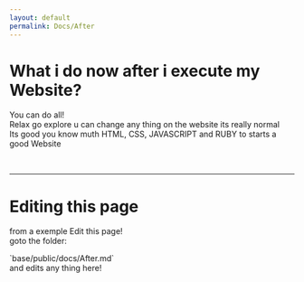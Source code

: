 ```yaml
---
layout: default
permalink: Docs/After
---
```


<h1>What i do now after i execute my Website?</h1>

<p>You can do all! <br> Relax go explore u can change any thing on the website its really normal <br> Its good you know muth HTML, CSS, JAVASCRIPT and RUBY to starts a good Website</p>

<br>

<hr>

<h1>Editing this page</h1>

<p>from a exemple Edit this page! <br> goto the folder:</p>
`base/public/docs/After.md` <br> and edits any thing here!
